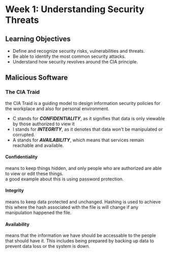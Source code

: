 # Week 1: Understanding Security Threats

## Learning Objectives
- Define and recognize security risks, vulnerabilities and threats.
- Be able to identify the most common security attacks.
- Understand how security revolves around the CIA principle.

## Malicious Software
### The CIA Traid
the CIA Traid is a guiding model to design information security policies for the workplace and also for personal environment.  
- C stands for ***CONFIDENTIALITY***, as it signifies that data is only viewable by those authorized to view it
- I stands for ***INTEGRITY***, as it denotes that data won't be manipulated or corrupted.
- A stands for ***AVAILABILITY***, which means that services remain reachable and available.
#### Confidentiality
means to keep things hidden, and only people who are authorized are able to view or edit these things.  
a good example about this is using password protection.
#### Integrity
means to keep data protected and unchanged. Hashing is used to achieve this where the hash associated with the file is will change if any manipulation happened the file. 
#### Availability
means that the information we have should be accessable to the people that should have it. This includes being prepared by backing up data to prevent data loss or the system is down. 

